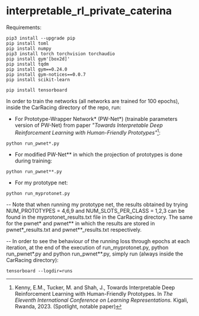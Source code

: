 # interpretable_rl_private_caterina


Requirements:
```
pip3 install --upgrade pip
pip install toml
pip install numpy
pip3 install torch torchvision torchaudio
pip install gym'[box2d]'
pip install tqdm
pip install gym==0.24.0
pip install gym-notices==0.0.7
pip install scikit-learn

pip install tensorboard
```
In order to train the networks (all networks are trained for 100 epochs), inside the CarRacing directory of the repo, run:

- For Prototype-Wrapper Network* (PW-Net*) (trainable parameters version of PW-Net) from paper *"Towards Interpretable Deep Reinforcement Learning with Human-Friendly Prototypes"*[^1]:
```
python run_pwnet*.py
```

- For modified PW-Net** in which the projection of prototypes is done during training:
```
python run_pwnet**.py
```

- For my prototype net:
```
python run_myprotonet.py
```
-- Note that when running my prototype net, the results obtained by trying NUM_PROTOTYPES = 4,6,9 and NUM_SLOTS_PER_CLASS = 1,2,3 can be found in the myprotonet_results.txt file in the CarRacing directory. The same for the pwnet* and pwnet** in which the results are stored in pwnet*_results.txt and pwnet**_results.txt respectively.

-- In order to see the behaviour of the running loss through epochs at each iteration, at the end of the execution of run_myprotonet.py, python run_pwnet*.py and python run_pwnet**.py, simply run (always inside the CarRacing directory):
```
tensorboard --logdir=runs
```

[^1]: Kenny, E.M., Tucker, M. and Shah, J., Towards Interpretable Deep Reinforcement Learning with Human-Friendly Prototypes. In *The Eleventh International Conference on Learning Representations.* Kigali, Rwanda, 2023. (Spotlight, notable paper)
